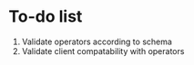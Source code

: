 # To-do list

1. Validate operators according to schema
2. Validate client compatability with operators